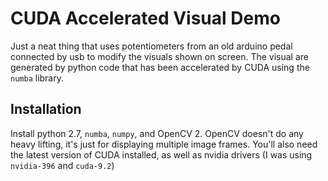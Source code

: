 CUDA Accelerated Visual Demo
=============================

Just a neat thing that uses potentiometers from an old arduino pedal
connected by usb to modify the visuals shown on screen. The visual are
generated by python code that has been accelerated by CUDA using the
`numba` library.

Installation
------------

Install python 2.7, `numba`, `numpy`, and OpenCV 2. OpenCV doesn't do any
heavy lifting, it's just for displaying multiple image frames. You'll also
need the latest version of CUDA installed, as well as nvidia drivers (I was
using `nvidia-396` and `cuda-9.2`)
